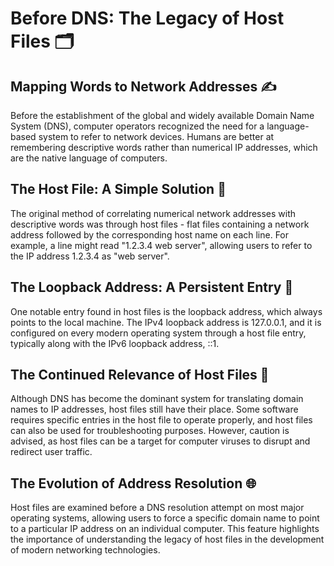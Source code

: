 # Before DNS: The Legacy of Host Files 🗂️

## Mapping Words to Network Addresses ✍️
Before the establishment of the global and widely available Domain Name System (DNS), computer operators recognized the need for a language-based system to refer to network devices. Humans are better at remembering descriptive words rather than numerical IP addresses, which are the native language of computers.

## The Host File: A Simple Solution 📄
The original method of correlating numerical network addresses with descriptive words was through host files - flat files containing a network address followed by the corresponding host name on each line. For example, a line might read "1.2.3.4 web server", allowing users to refer to the IP address 1.2.3.4 as "web server".

## The Loopback Address: A Persistent Entry 🔁
One notable entry found in host files is the loopback address, which always points to the local machine. The IPv4 loopback address is 127.0.0.1, and it is configured on every modern operating system through a host file entry, typically along with the IPv6 loopback address, ::1.

## The Continued Relevance of Host Files 🧭
Although DNS has become the dominant system for translating domain names to IP addresses, host files still have their place. Some software requires specific entries in the host file to operate properly, and host files can also be used for troubleshooting purposes. However, caution is advised, as host files can be a target for computer viruses to disrupt and redirect user traffic.

## The Evolution of Address Resolution 🌐
Host files are examined before a DNS resolution attempt on most major operating systems, allowing users to force a specific domain name to point to a particular IP address on an individual computer. This feature highlights the importance of understanding the legacy of host files in the development of modern networking technologies.